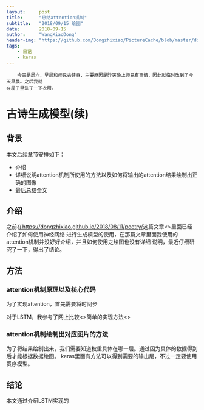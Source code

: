 ```yaml
---
layout:     post
title:      "总结attention机制"
subtitle:   "2018/09/15 绘图"
date:       2018-09-15
author:     "WangXiaoDong"
header-img: "https://github.com/Dongzhixiao/PictureCache/blob/master/diaryPic/20180915.jpg?raw=true"
tags:
    - 日记
    - keras
---
```



```
    今天是周六，早晨和师兄去健身，主要原因是昨天晚上师兄有事情，因此就临时改到了今天早晨。之后我就
在屋子里洗了一下衣服。
```

# 古诗生成模型(续)

## 背景



本文后续章节安排如下：

- 介绍 
- 详细说明attention机制所使用的方法以及如何将输出的attention结果绘制出正确的图像
- 最后总结全文

## 介绍

之前在<https://dongzhixiao.github.io/2018/08/11/poetry/>这篇文章<>里面已经介绍了如何使用神经网络
进行生成模型的使用，在那篇文章里面我使用的attention机制并没好好介绍，并且如何使用之绘图也没有详细
说明，最近仔细研究了一下，得出了结论。

## 方法

### attention机制原理以及核心代码

为了实现attention，首先需要将时间步

对于LSTM，我参考了网上比较<>简单的实现方法<>

### attention机制绘制出对应图片的方法

为了将结果绘制出来，我们需要知道权重具体在哪一层。通过因为具体的数据得到后才能根据数据绘图。
keras里面有方法可以得到需要的输出层，不过一定要使用贯序模型。

## 结论

本文通过介绍LSTM实现的







